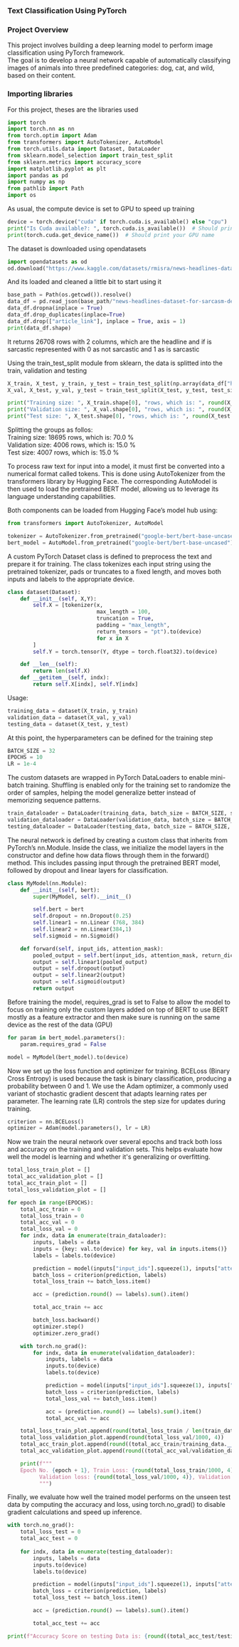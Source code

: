 ### Text Classification Using PyTorch

### Project Overview
This project involves building a deep learning model to perform image classification using PyTorch framework.
<br>The goal is to develop a neural network capable of automatically classifying images of animals into three predefined categories: dog, cat, and wild, based on their content.

### Importing libraries
For this project, theses are the libraries used
```python
import torch
import torch.nn as nn
from torch.optim import Adam
from transformers import AutoTokenizer, AutoModel
from torch.utils.data import Dataset, DataLoader
from sklearn.model_selection import train_test_split
from sklearn.metrics import accuracy_score
import matplotlib.pyplot as plt
import pandas as pd
import numpy as np
from pathlib import Path
import os
```
As usual, the compute device is set to GPU to speed up training
```python
device = torch.device("cuda" if torch.cuda.is_available() else "cpu")
print("Is Cuda available?: ", torch.cuda.is_available())  # Should print: True
print(torch.cuda.get_device_name())  # Should print your GPU name
```
The dataset is downloaded using opendatasets
```python
import opendatasets as od
od.download("https://www.kaggle.com/datasets/rmisra/news-headlines-dataset-for-sarcasm-detection")
```
And its loaded and cleaned a little bit to start using it
```python
base_path = Path(os.getcwd()).resolve()
data_df = pd.read_json(base_path/"news-headlines-dataset-for-sarcasm-detection"/"Sarcasm_Headlines_Dataset.json",lines=True)
data_df.dropna(inplace = True)
data_df.drop_duplicates(inplace=True)
data_df.drop(["article_link"], inplace = True, axis = 1)
print(data_df.shape)
```
It returns 26708 rows with 2 columns, which are the headline and if is sarcastic represented with 0 as not sarcastic and 1 as is sarcastic

Using the train_test_split module from sklearn, the data is splitted into the train, validation and testing
```python
X_train, X_test, y_train, y_test = train_test_split(np.array(data_df["headline"]), np.array(data_df["is_sarcastic"]), test_size = 0.3)
X_val, X_test, y_val, y_test = train_test_split(X_test, y_test, test_size=0.5)

print("Training size: ", X_train.shape[0], "rows, which is: ", round(X_train.shape[0]/data_df.shape[0], 4) *100, "%")
print("Validation size: ", X_val.shape[0], "rows, which is: ", round(X_val.shape[0]/data_df.shape[0], 4) *100, "%")
print("Test size: ", X_test.shape[0], "rows, which is: ", round(X_test.shape[0]/data_df.shape[0], 4) *100, "%")
```
Splitting the groups as follos:  
Training size:  18695 rows, which is:  70.0 %  
Validation size:  4006 rows, which is:  15.0 %  
Test size:  4007 rows, which is:  15.0 %


To process raw text for input into a model, it must first be converted into a numerical format called tokens. This is done using AutoTokenizer from the transformers library by Hugging Face. The corresponding AutoModel is then used to load the pretrained BERT model, allowing us to leverage its language understanding capabilities.

Both components can be loaded from Hugging Face’s model hub using:
```python
from transformers import AutoTokenizer, AutoModel

tokenizer = AutoTokenizer.from_pretrained("google-bert/bert-base-uncased")
bert_model = AutoModel.from_pretrained("google-bert/bert-base-uncased")
```

A custom PyTorch Dataset class is defined to preprocess the text and prepare it for training. The class tokenizes each input string using the pretrained tokenizer, pads or truncates to a fixed length, and moves both inputs and labels to the appropriate device.
```python
class dataset(Dataset):
    def __init__(self, X,Y):
        self.X = [tokenizer(x,
                            max_length = 100,
                            truncation = True,
                            padding = "max_length",
                            return_tensors = "pt").to(device)
                            for x in X
        ]
        self.Y = torch.tensor(Y, dtype = torch.float32).to(device)

    def __len__(self):
        return len(self.X)
    def __getitem__(self, indx):
        return self.X[indx], self.Y[indx]
```
Usage:
```python
training_data = dataset(X_train, y_train)
validation_data = dataset(X_val, y_val)
testing_data = dataset(X_test, y_test)
```

At this point, the hyperparameters can be defined for the training step
```python
BATCH_SIZE = 32
EPOCHS = 10
LR = 1e-4
```
The custom datasets are wrapped in PyTorch DataLoaders to enable mini-batch training. Shuffling is enabled only for the training set to randomize the order of samples, helping the model generalize better instead of memorizing sequence patterns.
```python
train_dataloader = DataLoader(training_data, batch_size = BATCH_SIZE, shuffle = True)
validation_dataloader = DataLoader(validation_data, batch_size = BATCH_SIZE, shuffle = False)
testing_dataloader = DataLoader(testing_data, batch_size = BATCH_SIZE, shuffle = False)
```
The neural network is defined by creating a custom class that inherits from PyTorch’s nn.Module. Inside the class, we initialize the model layers in the constructor and define how data flows through them in the forward() method. This includes passing input through the pretrained BERT model, followed by dropout and linear layers for classification.
```python
class MyModel(nn.Module):
    def __init__(self, bert):
        super(MyModel, self).__init__()

        self.bert = bert
        self.dropout = nn.Dropout(0.25)
        self.linear1 = nn.Linear (768, 384)
        self.linear2 = nn.Linear(384,1)
        self.sigmoid = nn.Sigmoid()

    def forward(self, input_ids, attention_mask):
        pooled_output = self.bert(input_ids, attention_mask, return_dict = False)[0][:,0]
        output = self.linear1(pooled_output)
        output = self.dropout(output)
        output = self.linear2(output)
        output = self.sigmoid(output)
        return output
```
Before training the model, requires_grad is set to False to allow the model to focus on training only the custom layers added on top of BERT to use BERT mostly as a feature extractor and then make sure is running on the same device as the rest of the data (GPU)
```python
for param in bert_model.parameters():
    param.requires_grad = False

model = MyModel(bert_model).to(device)
```

Now we set up the loss function and optimizer for training.
BCELoss (Binary Cross Entropy) is used because the task is binary classification, producing a probability between 0 and 1.
We use the Adam optimizer, a commonly used variant of stochastic gradient descent that adapts learning rates per parameter.
The learning rate (LR) controls the step size for updates during training.
```python
criterion = nn.BCELoss()
optimizer = Adam(model.parameters(), lr = LR)
```
Now we train the neural network over several epochs and track both loss and accuracy on the training and validation sets. This helps evaluate how well the model is learning and whether it's generalizing or overfitting.
```python
total_loss_train_plot = []
total_acc_validation_plot = []
total_acc_train_plot = []
total_loss_validation_plot = []

for epoch in range(EPOCHS):
    total_acc_train = 0
    total_loss_train = 0
    total_acc_val = 0
    total_loss_val = 0
    for indx, data in enumerate(train_dataloader):
        inputs, labels = data
        inputs = {key: val.to(device) for key, val in inputs.items()}
        labels = labels.to(device)

        prediction = model(inputs["input_ids"].squeeze(1), inputs["attention_mask"].squeeze(1)).squeeze(1)
        batch_loss = criterion(prediction, labels)
        total_loss_train += batch_loss.item()

        acc = (prediction.round() == labels).sum().item()

        total_acc_train += acc

        batch_loss.backward()
        optimizer.step()
        optimizer.zero_grad()

    with torch.no_grad():
        for indx, data in enumerate(validation_dataloader):
            inputs, labels = data
            inputs.to(device)
            labels.to(device)

            prediction = model(inputs["input_ids"].squeeze(1), inputs["attention_mask"].squeeze(1)).squeeze(1)
            batch_loss = criterion(prediction, labels)
            total_loss_val += batch_loss.item()

            acc = (prediction.round() == labels).sum().item()
            total_acc_val += acc

    total_loss_train_plot.append(round(total_loss_train / len(train_dataloader), 4))
    total_loss_validation_plot.append(round(total_loss_val/1000, 4))
    total_acc_train_plot.append(round((total_acc_train/training_data.__len__()) * 100, 4))
    total_acc_validation_plot.append(round((total_acc_val/validation_data.__len__()) * 100, 4))

    print(f"""
    Epoch No. {epoch + 1}, Train Loss: {round(total_loss_train/1000, 4)}, Train Accuracy: {round((total_acc_train/training_data.__len__()) * 100, 4)},
          Validation loss: {round(total_loss_val/1000, 4)}, Validation Accuracy: {round((total_acc_val/validation_data.__len__()) * 100, 4)}
          """)
```
Finally, we evaluate how well the trained model performs on the unseen test data by computing the accuracy and loss, using torch.no_grad() to disable gradient calculations and speed up inference.
```python
with torch.no_grad():
    total_loss_test = 0
    total_acc_test = 0
    
    for indx, data in enumerate(testing_dataloader):
        inputs, labels = data
        inputs.to(device)
        labels.to(device)

        prediction = model(inputs["input_ids"].squeeze(1), inputs["attention_mask"].squeeze(1)).squeeze(1)
        batch_loss = criterion(prediction, labels)
        total_loss_test += batch_loss.item()

        acc = (prediction.round() == labels).sum().item()

        total_acc_test += acc

print(f"Accuracy Score on testing Data is: {round((total_acc_test/testing_data.__len__()) * 100, 4)}" )
```
